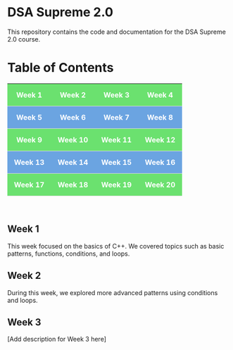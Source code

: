 # DSA Supreme 2.0

This repository contains the code and documentation for the DSA Supreme 2.0 course.
<br>

# Table of Contents
<table>
  <style>
      table {
        width: 100%;
        border-collapse: collapse;
      }
      th, td {
        padding: 15px;
        text-align: center;
        border-bottom: 1px solid #ddd;
      }
      a {
        font-weight: bold;
        color: #ffffff;
        text-decoration: none;
      }
      tr:nth-child(odd) {
        background-color: #17d21da1;
      }
      tr:nth-child(even) {
        background-color: #1771d2a1;
      }
      th:hover {
        /* background-color: #07d9e8bc; */
        /* background-color: #17d31e5f; */
        background-color: #4CAF50;
      }
    </style>
    <tr>
      <th><a href="#week-1">Week 1</a></th>
      <th><a href="#week-2">Week 2</a></th>
      <th><a href="#week-3">Week 3</a></th>
      <th><a href="#week-4">Week 4</a></th>
    </tr>
    <tr>
      <th><a href="#week-5">Week 5</a></th>
      <th><a href="#week-6">Week 6</a></th>
      <th><a href="#week-7">Week 7</a></th>
      <th><a href="#week-8">Week 8</a></th>
    </tr>
    <tr>
      <th><a href="#week-9">Week 9</a></th>
      <th><a href="#week-10">Week 10</a></th>
      <th><a href="#week-11">Week 11</a></th>
      <th><a href="#week-12">Week 12</a></th>
    </tr>
    <tr>
      <th><a href="#week-13">Week 13</a></th>
      <th><a href="#week-14">Week 14</a></th>
      <th><a href="#week-15">Week 15</a></th>
      <th><a href="#week-16">Week 16</a></th>
    </tr>
    <tr>
      <th><a href="#week-17">Week 17</a></th>
      <th><a href="#week-18">Week 18</a></th>
      <th><a href="#week-19">Week 19</a></th>
      <th><a href="#week-20">Week 20</a></th>
    </tr>
</table>

<br>

## Week 1

This week focused on the basics of C++. We covered topics such as basic patterns, functions, conditions, and loops.

## Week 2

During this week, we explored more advanced patterns using conditions and loops.

## Week 3

[Add description for Week 3 here]
